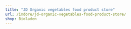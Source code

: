 ```yaml
---
title: "JD Organic vegetables food product store"
url: /indore/jd-organic-vegetables-food-product-store/
shop: Bioladen
---
```

